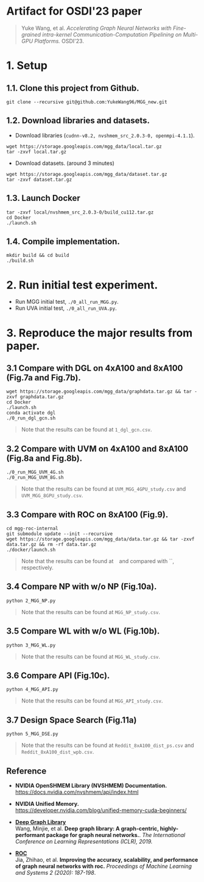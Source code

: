 # Artifact for OSDI'23 paper 
> Yuke Wang, et al. *Accelerating Graph Neural Networks with Fine-grained intra-kernel Communication-Computation Pipelining on Multi-GPU Platforms.* OSDI'23.

# 1. Setup

## 1.1. Clone this project from Github.
```
git clone --recursive git@github.com:YukeWang96/MGG_new.git
```

## 1.2. Download libraries and datasets.
+ Download libraries (`cudnn-v8.2, nvshmem_src_2.0.3-0, openmpi-4.1.1`).
```
wget https://storage.googleapis.com/mgg_data/local.tar.gz
tar -zxvf local.tar.gz
```
+ Download datasets. (around 3 minutes)
```
wget https://storage.googleapis.com/mgg_data/dataset.tar.gz
tar -zxvf dataset.tar.gz
```

## 1.3. Launch Docker 
```
tar -zxvf local/nvshmem_src_2.0.3-0/build_cu112.tar.gz 
cd Docker 
./launch.sh
```

## 1.4. Compile implementation.
```
mkdir build && cd build
./build.sh
```
# 2. Run initial test experiment.
+ Run MGG initial test, `./0_all_run_MGG.py`.
+ Run UVA initial test, `./0_all_run_UVA.py`.


# 3. Reproduce the major results from paper.

## 3.1 Compare with DGL on 4xA100 and 8xA100 (Fig.7a and Fig.7b).
```
wget https://storage.googleapis.com/mgg_data/graphdata.tar.gz && tar -zxvf graphdata.tar.gz
cd Docker
./launch.sh
conda activate dgl
./0_run_dgl_gcn.sh
```
> Note that the results can be found at `1_dgl_gcn.csv`.


## 3.2 Compare with UVM on 4xA100 and 8xA100 (Fig.8a and Fig.8b).
```
./0_run_MGG_UVM_4G.sh
./0_run_MGG_UVM_8G.sh
```
> Note that the results can be found at `UVM_MGG_4GPU_study.csv` and `UVM_MGG_8GPU_study.csv`.


## 3.3 Compare with ROC on 8xA100 (Fig.9).
```
cd mgg-roc-internal
git submodule update --init --recursive
wget https://storage.googleapis.com/mgg_data/data.tar.gz && tar -zxvf data.tar.gz && rm -rf data.tar.gz
./docker/launch.sh
```
> Note that the results can be found at ` ` and compared with ``, respectively.

## 3.4 Compare NP with w/o NP (Fig.10a).
```
python 2_MGG_NP.py
```

> Note that the results can be found at `MGG_NP_study.csv`.

## 3.5 Compare WL with w/o WL (Fig.10b).
```
python 3_MGG_WL.py
```
> Note that the results can be found at `MGG_WL_study.csv`.

## 3.6 Compare API (Fig.10c).
```
python 4_MGG_API.py
```
> Note that the results can be found at `MGG_API_study.csv`.

## 3.7 Design Space Search (Fig.11a)
```
python 5_MGG_DSE.py
```
> Note that the results can be found at `Reddit_8xA100_dist_ps.csv` and `Reddit_8xA100_dist_wpb.csv`.


## Reference
* **NVIDIA OpenSHMEM Library (NVSHMEM) Documentation.** <br>
https://docs.nvidia.com/nvshmem/api/index.html

* **NVIDIA Unified Memory.** <br>
https://developer.nvidia.com/blog/unified-memory-cuda-beginners/

* [**Deep Graph Library**](https://github.com/dmlc/dgl) <br>
Wang, Minjie, et al. 
**Deep graph library: A graph-centric, highly-performant package for graph neural networks.**. *The International Conference on Learning Representations (ICLR), 2019.*

* [**ROC**](https://github.com/jiazhihao/ROC) <br>
Jia, Zhihao, et al. 
**Improving the accuracy, scalability, and performance of graph neural networks with roc.** *Proceedings of Machine Learning and Systems 2 (2020): 187-198*.